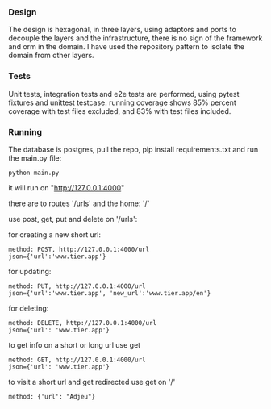 
### Design

The design is hexagonal, in three layers, using adaptors and 
ports to decouple the layers and the infrastructure, there is no
sign of the framework and orm in the domain. I have used the repository
pattern to isolate the domain from other layers.

### Tests

Unit tests, integration tests and e2e tests are performed, using pytest
fixtures and unittest testcase. running coverage shows 85% percent coverage
with test files excluded, and 83% with test files included.

### Running

The database is postgres, pull the repo, 
pip install requirements.txt and run the main.py file:

    python main.py

it will run on "http://127.0.0.1:4000"

there are to routes '/urls' and the home: '/'

use post, get, put and delete on '/urls':

for creating a new short url:
    
    method: POST, http://127.0.0.1:4000/url 
    json={'url':'www.tier.app'}

for updating:
        
    method: PUT, http://127.0.0.1:4000/url
    json={'url':'www.tier.app', 'new_url':'www.tier.app/en'}

for deleting:
    
    method: DELETE, http://127.0.0.1:4000/url
    json={'url': 'www.tier.app'}

to get info on a short or long url use get
    
    method: GET, http://127.0.0.1:4000/url
    json={'url': 'www.tier.app'}    

to visit a short url and get redirected use get on '/'
    
    method: {'url': "Adjeu"} 
